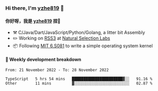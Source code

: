 ### Hi there, I'm [yzhe819](https://github.com/yzhe819) 👋

#### 你好呀，我是 [yzhe819](https://github.com/yzhe819) 捏👋

- :hammer_and_pick: C/Java/Dart/JavaScript/Python/Golang, a litter bit Assembly
- :pencil2: Working on [RSS3](https://github.com/NaturalSelectionLabs/RSS3) at [Natural Selection Labs](https://github.com/NaturalSelectionLabs)
- 📦 Following [MIT 6.S081](https://pdos.csail.mit.edu/6.S081/2020/) to write a simple operating system kernel



#### 📝 Weekly development breakdown

<!--START_SECTION:waka-->

```text
From: 21 November 2022 - To: 28 November 2022

TypeScript   5 hrs 54 mins   ██████████████████████▓░░   91.16 %
Other        11 mins         ▓░░░░░░░░░░░░░░░░░░░░░░░░   02.87 %
```

<!--END_SECTION:waka-->




